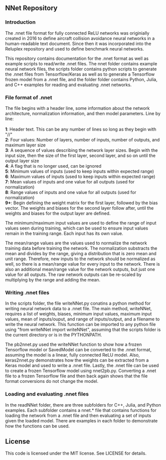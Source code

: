 ## NNet Repository

### Introduction
The .nnet file format for fully connected ReLU networks was originially created in 2016 to define aircraft collision avoidance neural networks in a human-readable text document. Since then it was incorporated into the Reluplex repository and used to define benchmark neural networks.

This repository contains documentation for the .nnet format as well as example scripts to read/write .nnet files. The nnet folder contains example neural network files, the scripts folder contains python scripts to generate the .nnet files from Tensorflow/Keras as well as to generate a Tensorflow frozen model from a .nnet file, and the folder folder contains Python, Julia, and C++ examples for reading and evaluating .nnet networks.

### File format of .nnet
The file begins with a header line, some information about the network architecture, normalization information, and then model parameters. Line by line:<br/><br/>
    **1**: Header text. This can be any number of lines so long as they begin with "//"<br/>
    **2**: Four values: Number of layers, number of inputs, number of outputs, and maximum layer size<br/>
    **3**: A sequence of values describing the network layer sizes. Begin with the input size, then the size of the first layer, second layer, and so on until the output layer size<br/>
    **4**: A flag that is no longer used, can be ignored<br/>
    **5**: Minimum values of inputs (used to keep inputs within expected range)<br/>
    **6**: Maximum values of inputs (used to keep inputs within expected range)<br/>
    **7**: Mean values of inputs and one value for all outputs (used for normalization)<br/>
    **8**: Range values of inputs and one value for all outputs (used for normalization)<br/>
    **9+**: Begin defining the weight matrix for the first layer, followed by the bias vector. The weights and biases for the second layer follow after, until the weights and biases for the output layer are defined.<br/>
    
The minimum/maximum input values are used to define the range of input values seen during training, which can be used to ensure input values remain in the training range. Each input has its own value.

The mean/range values are the values used to normalize the network training data before training the network. The normalization substracts the mean and divides by the range, giving a distribution that is zero mean and unit range. Therefore, new inputs to the network should be normalized as well, so there is a mean/range value for every input to the network. There is also an additional mean/range value for the network outputs, but just one value for all outputs. The raw network outputs can be re-scaled by multiplying by the range and adding the mean.

### Writing .nnet files
In the scripts folder, the file writeNNet.py conatins a python method for writing neural network data to a .nnet file. The main method, writeNNet, requires a list of weights, biases, minimum input values, maximum input values, mean of inputs/ouput, and range of inputs/output, and a filename to write the neural network. This function can be imported to any python file using "from writeNNet import writeNNet", assuming that the scripts folder is the current directory or is in the PYTHONPATH.

The pb2nnet.py used the writeNNet function to show how a frozen Tensorflow model or SavedModel can be converted to the .nnet format, assuming the model is a linear, fully connected ReLU model. Also, keras2nnet.py demonstrates how the weights can be extracted from a Keras model and used to write a .nnet file. Lastly, the .nnet file can be used to create a frozen Tensorflow model using nnet2pb.py. Converting a .nnet file to a frozen Tensorflow file and then back again shows that the file format conversions do not change the model.

### Loading and evaluating .nnet files
In the readNNet folder, there are three subfolders for C++, Julia, and Python examples. Each subfolder contains a nnet.* file that contains functions for loading the network from a .nnet file and then evaluating a set of inputs given the loaded model. There are examples in each folder to demonstrate how the functions can be used.

## License
This code is licensed under the MIT license. See LICENSE for details.
